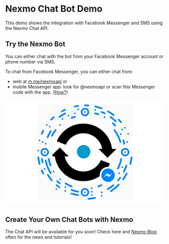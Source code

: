 # Nexmo Chat Bot Demo

This demo shows the integration with Facebook Messenger and SMS using the Nexmo Chat API.

## Try the Nexmo Bot

You can either chat with the bot from your Facebook Messenger account or phone number via SMS.

To chat from Facebook Messenger, you can either chat from:
- web at [m.me/nexmoapi](https://m.me/nexmoapi) or
- mobile Messenger app: look for @nexmoapi or scan this Messenger code with the app. ([How?](https://www.facebook.com/help/messenger-app/441652809360083))

![Facebook scan code](https://github.com/nexmo-community/nexmo-chat-bot/blob/master/images/messenger-code-wide.png)

## Create Your Own Chat Bots with Nexmo

The Chat API will be available for you soon! Check here and [Nexmo Blog](https://nexmo.com/blog) often for the news and tutorials!
